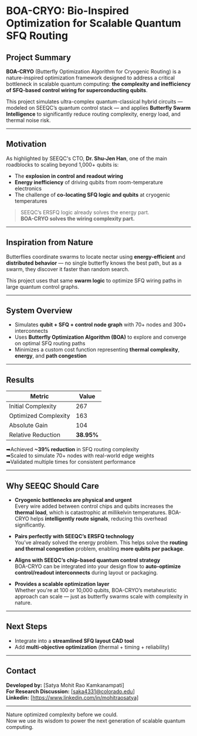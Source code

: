 #  BOA-CRYO: Bio-Inspired Optimization for Scalable Quantum SFQ Routing

##  Project Summary

**BOA-CRYO** (Butterfly Optimization Algorithm for Cryogenic Routing) is a nature-inspired optimization framework designed to address a critical bottleneck in scalable quantum computing: **the complexity and inefficiency of SFQ-based control wiring for superconducting qubits**.

This project simulates ultra-complex quantum-classical hybrid circuits — modeled on SEEQC’s quantum control stack — and applies **Butterfly Swarm Intelligence** to significantly reduce routing complexity, energy load, and thermal noise risk.

---

## Motivation

As highlighted by SEEQC's CTO, **Dr. Shu-Jen Han**, one of the main roadblocks to scaling beyond 1,000+ qubits is:

- The **explosion in control and readout wiring**
- **Energy inefficiency** of driving qubits from room-temperature electronics
- The challenge of **co-locating SFQ logic and qubits** at cryogenic temperatures

> SEEQC’s ERSFQ logic already solves the energy part.  
> **BOA-CRYO solves the wiring complexity part.**

---

## Inspiration from Nature

Butterflies coordinate swarms to locate nectar using **energy-efficient** and **distributed behavior** — no single butterfly knows the best path, but as a swarm, they discover it faster than random search.

This project uses that same **swarm logic** to optimize SFQ wiring paths in large quantum control graphs.

---

## System Overview

- Simulates **qubit + SFQ + control node graph** with 70+ nodes and 300+ interconnects
- Uses **Butterfly Optimization Algorithm (BOA)** to explore and converge on optimal SFQ routing paths
- Minimizes a custom cost function representing **thermal complexity**, **energy**, and **path congestion**

---

## Results

| Metric                  | Value      |
|------------------------|------------|
| Initial Complexity      | 267        |
| Optimized Complexity    | 163        |
| Absolute Gain        | 104        |
| Relative Reduction   | **38.95%** |

➡Achieved **~39% reduction** in SFQ routing complexity  
➡Scaled to simulate 70+ nodes with real-world edge weights  
➡Validated multiple times for consistent performance

---

## Why SEEQC Should Care

-  **Cryogenic bottlenecks are physical and urgent**  
  Every wire added between control chips and qubits increases the **thermal load**, which is catastrophic at millikelvin temperatures. BOA-CRYO helps **intelligently route signals**, reducing this overhead significantly.

-  **Pairs perfectly with SEEQC’s ERSFQ technology**  
  You’ve already solved the energy problem. This helps solve the **routing and thermal congestion** problem, enabling **more qubits per package**.

-  **Aligns with SEEQC’s chip-based quantum control strategy**  
  BOA-CRYO can be integrated into your design flow to **auto-optimize control/readout interconnects** during layout or packaging.

-  **Provides a scalable optimization layer**  
  Whether you're at 100 or 10,000 qubits, BOA-CRYO’s metaheuristic approach can scale — just as butterfly swarms scale with complexity in nature.

---

##  Next Steps

-  Integrate into a **streamlined SFQ layout CAD tool**
-  Add **multi-objective optimization** (thermal + timing + reliability)

---

## Contact

**Developed by:** [Satya Mohit Rao Kamkanampati]  
**For Research Discussion:** [saka4331@colorado.edu]  
**Linkedin:** [https://www.linkedin.com/in/mohitraosatya]  

---



Nature optimized complexity before we could.  
Now we use its wisdom to power the next generation of scalable quantum computing.

